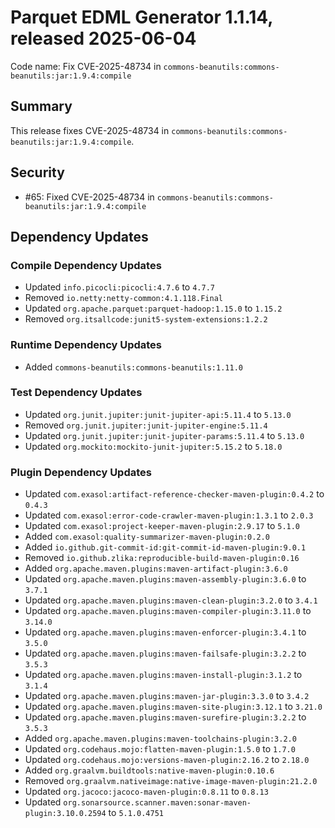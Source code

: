 # Parquet EDML Generator 1.1.14, released 2025-06-04

Code name: Fix CVE-2025-48734 in `commons-beanutils:commons-beanutils:jar:1.9.4:compile`

## Summary

This release fixes CVE-2025-48734 in `commons-beanutils:commons-beanutils:jar:1.9.4:compile`.

## Security

* #65: Fixed CVE-2025-48734 in `commons-beanutils:commons-beanutils:jar:1.9.4:compile`

## Dependency Updates

### Compile Dependency Updates

* Updated `info.picocli:picocli:4.7.6` to `4.7.7`
* Removed `io.netty:netty-common:4.1.118.Final`
* Updated `org.apache.parquet:parquet-hadoop:1.15.0` to `1.15.2`
* Removed `org.itsallcode:junit5-system-extensions:1.2.2`

### Runtime Dependency Updates

* Added `commons-beanutils:commons-beanutils:1.11.0`

### Test Dependency Updates

* Updated `org.junit.jupiter:junit-jupiter-api:5.11.4` to `5.13.0`
* Removed `org.junit.jupiter:junit-jupiter-engine:5.11.4`
* Updated `org.junit.jupiter:junit-jupiter-params:5.11.4` to `5.13.0`
* Updated `org.mockito:mockito-junit-jupiter:5.15.2` to `5.18.0`

### Plugin Dependency Updates

* Updated `com.exasol:artifact-reference-checker-maven-plugin:0.4.2` to `0.4.3`
* Updated `com.exasol:error-code-crawler-maven-plugin:1.3.1` to `2.0.3`
* Updated `com.exasol:project-keeper-maven-plugin:2.9.17` to `5.1.0`
* Added `com.exasol:quality-summarizer-maven-plugin:0.2.0`
* Added `io.github.git-commit-id:git-commit-id-maven-plugin:9.0.1`
* Removed `io.github.zlika:reproducible-build-maven-plugin:0.16`
* Added `org.apache.maven.plugins:maven-artifact-plugin:3.6.0`
* Updated `org.apache.maven.plugins:maven-assembly-plugin:3.6.0` to `3.7.1`
* Updated `org.apache.maven.plugins:maven-clean-plugin:3.2.0` to `3.4.1`
* Updated `org.apache.maven.plugins:maven-compiler-plugin:3.11.0` to `3.14.0`
* Updated `org.apache.maven.plugins:maven-enforcer-plugin:3.4.1` to `3.5.0`
* Updated `org.apache.maven.plugins:maven-failsafe-plugin:3.2.2` to `3.5.3`
* Updated `org.apache.maven.plugins:maven-install-plugin:3.1.2` to `3.1.4`
* Updated `org.apache.maven.plugins:maven-jar-plugin:3.3.0` to `3.4.2`
* Updated `org.apache.maven.plugins:maven-site-plugin:3.12.1` to `3.21.0`
* Updated `org.apache.maven.plugins:maven-surefire-plugin:3.2.2` to `3.5.3`
* Added `org.apache.maven.plugins:maven-toolchains-plugin:3.2.0`
* Updated `org.codehaus.mojo:flatten-maven-plugin:1.5.0` to `1.7.0`
* Updated `org.codehaus.mojo:versions-maven-plugin:2.16.2` to `2.18.0`
* Added `org.graalvm.buildtools:native-maven-plugin:0.10.6`
* Removed `org.graalvm.nativeimage:native-image-maven-plugin:21.2.0`
* Updated `org.jacoco:jacoco-maven-plugin:0.8.11` to `0.8.13`
* Updated `org.sonarsource.scanner.maven:sonar-maven-plugin:3.10.0.2594` to `5.1.0.4751`
